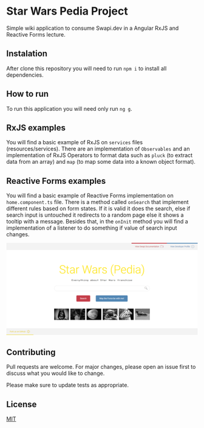 # Star Wars Pedia Project
Simple wiki application to consume Swapi.dev in a Angular RxJS and Reactive Forms lecture.

## Instalation
After clone this repository you will need to run `npm i` to install all dependencies.

## How to run
To run this application you will need only run `ng g`.

## RxJS examples
You will find a basic example of RxJS on `services` files (resources/services). There are an implementation of `Observables` and an implementation of RxJS Operators to format data such as `pluck` (to extract data from an array) and `map` (to map some data into a known object format).

## Reactive Forms examples
You will find a basic example of Reactive Forms implementation on `home.component.ts` file. There is a method called `onSearch` that implement different rules based on form states. If it is valid it does the search, else if search input is untouched it redirects to a random page else it shows a tooltip with a message. Besides that, in the `onInit` method you will find a implementation of a listener to do something if value of search input changes.

![Application Example](https://github.com/andrefillypesilva/starwars-pedia/blob/main/application_example.png?raw=true)

## Contributing
Pull requests are welcome. For major changes, please open an issue first to discuss what you would like to change.

Please make sure to update tests as appropriate.

## License
[MIT](https://choosealicense.com/licenses/mit/)
